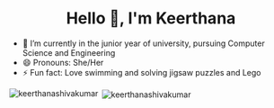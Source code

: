 <!--### Hi there 👋
- 🌱 I’m currently in the junior year of university, pursuing Computer Science and Engineering
- 😄 Pronouns: She/Her
- :thought_balloon: Current Interests: Image Processing, Computer Vision, AR/VR, Computer Graphics, Databases
- ⚡ Fun fact: Love swimming and solving jigsaw puzzles and Lego -->

<h1 align="center">Hello 👋, I'm Keerthana</h1>

- 🌱 I’m currently in the junior year of university, pursuing Computer Science and Engineering
- 😄 Pronouns: She/Her
- ⚡ Fun fact: Love swimming and solving jigsaw puzzles and Lego

<p><img align="left" src="https://github-readme-stats.vercel.app/api/top-langs?username=keerthanashivakumar&show_icons=true&locale=en&layout=compact" alt="keerthanashivakumar" /></p>

<p>&nbsp;<img align="center" src="https://github-readme-stats.vercel.app/api?username=keerthanashivakumar&show_icons=true&locale=en" alt="keerthanashivakumar" /></p>



<!--
**KeerthanaShivakumar/KeerthanaShivakumar** is a ✨ _special_ ✨ repository because its `README.md` (this file) appears on your GitHub profile.

Here are some ideas to get you started:
 - 🔭 I’m currently working on ... 
- 🌱 I’m currently learning ...
- 👯 I’m looking to collaborate on ...
- 🤔 I’m looking for help with ...
- 💬 Ask me about ...
- 📫 How to reach me: ...
- 😄 Pronouns: ...
- ⚡ Fun fact: ...
-->
